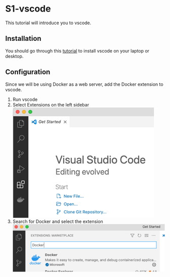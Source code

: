 # S1-vscode
This tutorial will introduce you to vscode.
## Installation
You should go through this [tutorial](https://code.visualstudio.com/docs/introvideos/basics) to install vscode on your laptop or desktop.
## Configuration
Since we will be using Docker as a web server, add the Docker extension to vscode.
1. Run vscode
2. Select Extensions on the left sidebar  
![](images/extensions.png)
2. Search for Docker and select the extension  
![](images/extensions2.png) 
